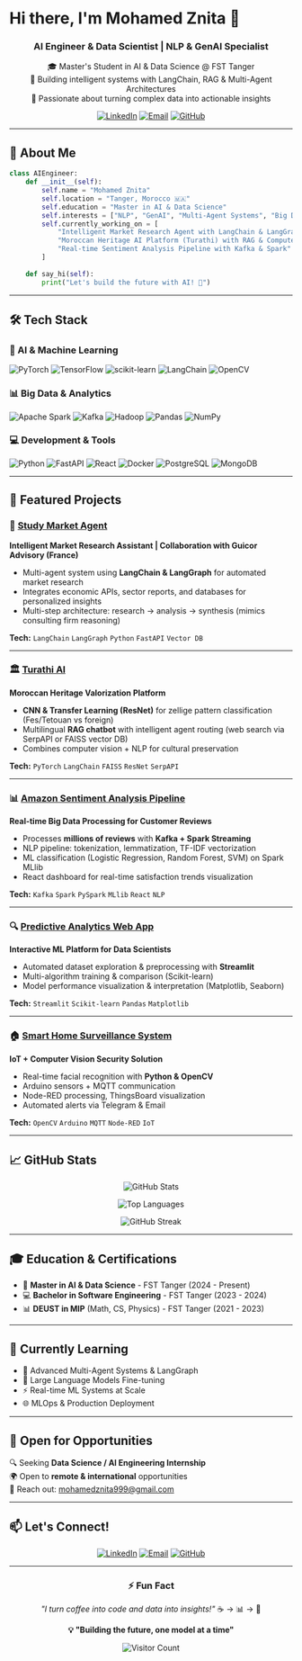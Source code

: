# Hi there, I'm Mohamed Znita 👋

<div align="center">
  
### AI Engineer & Data Scientist | NLP & GenAI Specialist

🎓 Master's Student in AI & Data Science @ FST Tanger  
🤖 Building intelligent systems with LangChain, RAG & Multi-Agent Architectures  
🚀 Passionate about turning complex data into actionable insights

[![LinkedIn](https://img.shields.io/badge/LinkedIn-0077B5?style=for-the-badge&logo=linkedin&logoColor=white)](https://www.linkedin.com/in/mohamed-znita-b665002a6/)
[![Email](https://img.shields.io/badge/Email-D14836?style=for-the-badge&logo=gmail&logoColor=white)](mailto:mohamedznita999@gmail.com)
[![GitHub](https://img.shields.io/badge/GitHub-100000?style=for-the-badge&logo=github&logoColor=white)](https://github.com/znita-mohamed)

</div>

---

## 🎯 About Me

```python
class AIEngineer:
    def __init__(self):
        self.name = "Mohamed Znita"
        self.location = "Tanger, Morocco 🇲🇦"
        self.education = "Master in AI & Data Science"
        self.interests = ["NLP", "GenAI", "Multi-Agent Systems", "Big Data"]
        self.currently_working_on = [
            "Intelligent Market Research Agent with LangChain & LangGraph",
            "Moroccan Heritage AI Platform (Turathi) with RAG & Computer Vision",
            "Real-time Sentiment Analysis Pipeline with Kafka & Spark"
        ]
    
    def say_hi(self):
        print("Let's build the future with AI! 🚀")
```

---

## 🛠️ Tech Stack

### 🤖 AI & Machine Learning
![PyTorch](https://img.shields.io/badge/PyTorch-%23EE4C2C.svg?style=flat&logo=PyTorch&logoColor=white)
![TensorFlow](https://img.shields.io/badge/TensorFlow-%23FF6F00.svg?style=flat&logo=TensorFlow&logoColor=white)
![scikit-learn](https://img.shields.io/badge/scikit--learn-%23F7931E.svg?style=flat&logo=scikit-learn&logoColor=white)
![LangChain](https://img.shields.io/badge/LangChain-121212?style=flat&logo=chainlink&logoColor=white)
![OpenCV](https://img.shields.io/badge/opencv-%23white.svg?style=flat&logo=opencv&logoColor=white)

### 📊 Big Data & Analytics
![Apache Spark](https://img.shields.io/badge/Apache%20Spark-E25A1C?style=flat&logo=apachespark&logoColor=white)
![Kafka](https://img.shields.io/badge/Apache%20Kafka-231F20?style=flat&logo=apachekafka&logoColor=white)
![Hadoop](https://img.shields.io/badge/Hadoop-66CCFF?style=flat&logo=apachehadoop&logoColor=black)
![Pandas](https://img.shields.io/badge/pandas-%23150458.svg?style=flat&logo=pandas&logoColor=white)
![NumPy](https://img.shields.io/badge/numpy-%23013243.svg?style=flat&logo=numpy&logoColor=white)

### 💻 Development & Tools
![Python](https://img.shields.io/badge/python-3670A0?style=flat&logo=python&logoColor=ffdd54)
![FastAPI](https://img.shields.io/badge/FastAPI-005571?style=flat&logo=fastapi)
![React](https://img.shields.io/badge/react-%2320232a.svg?style=flat&logo=react&logoColor=%2361DAFB)
![Docker](https://img.shields.io/badge/docker-%230db7ed.svg?style=flat&logo=docker&logoColor=white)
![PostgreSQL](https://img.shields.io/badge/postgres-%23316192.svg?style=flat&logo=postgresql&logoColor=white)
![MongoDB](https://img.shields.io/badge/MongoDB-%234ea94b.svg?style=flat&logo=mongodb&logoColor=white)

---

## 🚀 Featured Projects

### 🤝 [Study Market Agent](https://github.com/znita-mohamed) 
**Intelligent Market Research Assistant | Collaboration with Guicor Advisory (France)**
- Multi-agent system using **LangChain & LangGraph** for automated market research
- Integrates economic APIs, sector reports, and databases for personalized insights
- Multi-step architecture: research → analysis → synthesis (mimics consulting firm reasoning)

**Tech:** `LangChain` `LangGraph` `Python` `FastAPI` `Vector DB`

---

### 🏛️ [Turathi AI](https://github.com/znita-mohamed)
**Moroccan Heritage Valorization Platform**
- **CNN & Transfer Learning (ResNet)** for zellige pattern classification (Fes/Tetouan vs foreign)
- Multilingual **RAG chatbot** with intelligent agent routing (web search via SerpAPI or FAISS vector DB)
- Combines computer vision + NLP for cultural preservation

**Tech:** `PyTorch` `LangChain` `FAISS` `ResNet` `SerpAPI`

---

### 📊 [Amazon Sentiment Analysis Pipeline](https://github.com/znita-mohamed)
**Real-time Big Data Processing for Customer Reviews**
- Processes **millions of reviews** with **Kafka + Spark Streaming**
- NLP pipeline: tokenization, lemmatization, TF-IDF vectorization
- ML classification (Logistic Regression, Random Forest, SVM) on Spark MLlib
- React dashboard for real-time satisfaction trends visualization

**Tech:** `Kafka` `Spark` `PySpark` `MLlib` `React` `NLP`

---

### 🔍 [Predictive Analytics Web App](https://github.com/znita-mohamed)
**Interactive ML Platform for Data Scientists**
- Automated dataset exploration & preprocessing with **Streamlit**
- Multi-algorithm training & comparison (Scikit-learn)
- Model performance visualization & interpretation (Matplotlib, Seaborn)

**Tech:** `Streamlit` `Scikit-learn` `Pandas` `Matplotlib`

---

### 🏠 [Smart Home Surveillance System](https://github.com/znita-mohamed)
**IoT + Computer Vision Security Solution**
- Real-time facial recognition with **Python & OpenCV**
- Arduino sensors + MQTT communication
- Node-RED processing, ThingsBoard visualization
- Automated alerts via Telegram & Email

**Tech:** `OpenCV` `Arduino` `MQTT` `Node-RED` `IoT`

---

## 📈 GitHub Stats

<div align="center">
  
![GitHub Stats](https://github-readme-stats.vercel.app/api?username=znita-mohamed&show_icons=true&theme=radical&hide_border=true&include_all_commits=true&count_private=true)

![Top Languages](https://github-readme-stats.vercel.app/api/top-langs/?username=znita-mohamed&layout=compact&theme=radical&hide_border=true)

![GitHub Streak](https://github-readme-streak-stats.herokuapp.com/?user=znita-mohamed&theme=radical&hide_border=true)

</div>

---

## 🎓 Education & Certifications

- 🎯 **Master in AI & Data Science** - FST Tanger (2024 - Present)
- 💻 **Bachelor in Software Engineering** - FST Tanger (2023 - 2024)
- 📊 **DEUST in MIP** (Math, CS, Physics) - FST Tanger (2021 - 2023)

---

## 🌱 Currently Learning

- 🧠 Advanced Multi-Agent Systems & LangGraph
- 🔬 Large Language Models Fine-tuning
- ⚡ Real-time ML Systems at Scale
- 🌐 MLOps & Production Deployment

---

## 💼 Open for Opportunities

🔍 Seeking **Data Science / AI Engineering Internship**  
🌍 Open to **remote & international** opportunities  
📧 Reach out: [mohamedznita999@gmail.com](mailto:mohamedznita999@gmail.com)

---

## 📫 Let's Connect!

<div align="center">

[![LinkedIn](https://img.shields.io/badge/LinkedIn-Connect-0077B5?style=for-the-badge&logo=linkedin)](https://www.linkedin.com/in/mohamed-znita-b665002a6/)
[![Email](https://img.shields.io/badge/Email-Contact-D14836?style=for-the-badge&logo=gmail&logoColor=white)](mailto:mohamedznita999@gmail.com)
[![GitHub](https://img.shields.io/badge/GitHub-Follow-181717?style=for-the-badge&logo=github)](https://github.com/znita-mohamed)

</div>

---

<div align="center">

### ⚡ Fun Fact
*"I turn coffee into code and data into insights!"* ☕️ → 📊 → 🚀

**💡 "Building the future, one model at a time"**

![Visitor Count](https://komarev.com/ghpvc/?username=znita-mohamed&color=blueviolet&style=flat-square)

</div>
